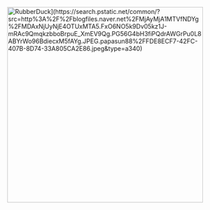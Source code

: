 <img src="/path/to/img.jpg" width="450px" height="[300px" title="px(픽셀) 크기 설정" alt="RubberDuck](https://search.pstatic.net/common/?src=http%3A%2F%2Fblogfiles.naver.net%2FMjAyMjA1MTVfNDYg%2FMDAxNjUyNjE4OTUxMTA5.FxO6NO5k9Dv05kz1J-mRAc9QmqkzbboBrpuE_XmEV9Qg.PG56G4bH3fiPQdrAWGrPu0L8ABYrWo96BdiecxM5fAYg.JPEG.papasun88%2FFDE8ECF7-42FC-407B-8D74-33A805CA2E86.jpeg&type=a340)"></img><br/>
